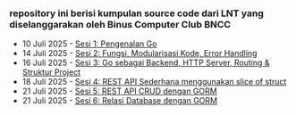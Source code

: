 ### repository ini berisi kumpulan source code dari LNT yang diselanggarakan oleh Binus Computer Club BNCC

- 10 Juli 2025 - [Sesi 1: Pengenalan Go](https://github.com/syaifuladala/lnt-bncc-2025/tree/main/Day1)
- 14 Juli 2025 - [Sesi 2: Fungsi, Modularisasi Kode, Error Handling](https://github.com/syaifuladala/lnt-bncc-2025/tree/main/Day2)
- 16 Juli 2025 - [Sesi 3: Go sebagai Backend, HTTP Server, Routing & Struktur Project](https://github.com/syaifuladala/lnt-bncc-2025/tree/main/Day3)
- 18 Juli 2025 - [Sesi 4: REST API Sederhana menggunakan slice of struct](https://github.com/syaifuladala/lnt-bncc-2025/tree/main/Day4)
- 21 Juli 2025 - [Sesi 5: REST API CRUD dengan GORM](https://github.com/syaifuladala/lnt-bncc-2025/tree/main/Day5)
- 21 Juli 2025 - [Sesi 6: Relasi Database dengan GORM](https://github.com/syaifuladala/lnt-bncc-2025/tree/main/Day6)
